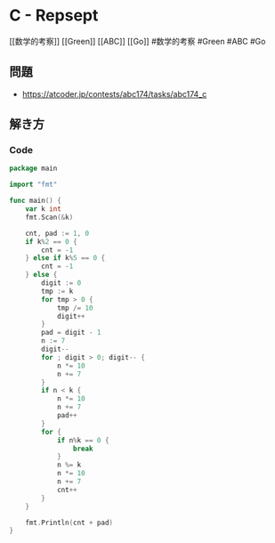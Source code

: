 # C - Repsept
[[数学的考察]] [[Green]] [[ABC]] [[Go]]
#数学的考察 #Green #ABC #Go 

## 問題
- https://atcoder.jp/contests/abc174/tasks/abc174_c

## 解き方
### Code
```go
package main

import "fmt"

func main() {
	var k int
	fmt.Scan(&k)

	cnt, pad := 1, 0
	if k%2 == 0 {
		cnt = -1
	} else if k%5 == 0 {
		cnt = -1
	} else {
		digit := 0
		tmp := k
		for tmp > 0 {
			tmp /= 10
			digit++
		}
		pad = digit - 1
		n := 7
		digit--
		for ; digit > 0; digit-- {
			n *= 10
			n += 7
		}
		if n < k {
			n *= 10
			n += 7
			pad++
		}
		for {
			if n%k == 0 {
				break
			}
			n %= k
			n *= 10
			n += 7
			cnt++
		}
	}

	fmt.Println(cnt + pad)
}
```